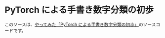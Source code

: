 # PyTorch による手書き数字分類の初歩

このソースは、[やってみた「PyTorch による手書き数字分類の初歩」](https://qiita.com/tech-x-college/items/06f420e99e45b0c7c743)のソースコードです。
